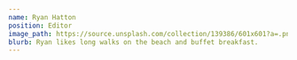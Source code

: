 ```yaml
---
name: Ryan Hatton
position: Editor
image_path: https://source.unsplash.com/collection/139386/601x601?a=.png
blurb: Ryan likes long walks on the beach and buffet breakfast.
---
```

